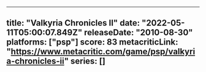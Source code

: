 
---
title: "Valkyria Chronicles II"
date: "2022-05-11T05:00:07.849Z"
releaseDate: "2010-08-30"
platforms: ["psp"]
score: 83
metacriticLink: "https://www.metacritic.com/game/psp/valkyria-chronicles-ii"
series: []
---
